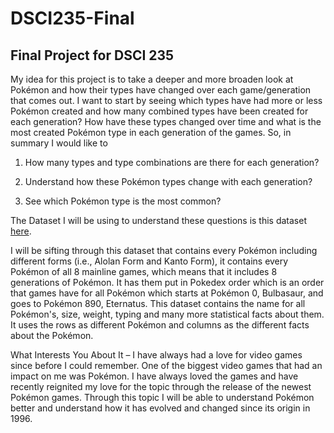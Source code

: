 # DSCI235-Final
## Final Project for DSCI 235
My idea for this project is to take a deeper and more broaden look at Pokémon and how their types have changed over each game/generation that comes out. I want to start by seeing which types have had more or less Pokémon created and how many combined types have been created for each generation? How have these types changed over time and what is the most created Pokémon type in each generation of the games. So, in summary I would like to 

1. How many types and type combinations are there for each generation? 

2. Understand how these Pokémon types change with each generation? 

3. See which Pokémon type is the most common? 

The Dataset I will be using to understand these questions is this dataset [here](https://github.com/shahinrostami/pokemon_dataset/blob/master/pokemon_gen_1_to_8.csv).

I will be sifting through this dataset that contains every Pokémon including different forms (i.e., Alolan Form and Kanto Form), it contains every Pokémon of all 8 mainline games, which means that it includes 8 generations of Pokémon. It has them put in Pokedex order which is an order that games have for all Pokémon which starts at Pokémon 0, Bulbasaur, and goes to Pokémon 890, Eternatus. This dataset contains the name for all Pokémon's, size, weight, typing and many more statistical facts about them. It uses the rows as different Pokémon and columns as the different facts about the Pokémon.  

What Interests You About It – I have always had a love for video games since before I could remember. One of the biggest video games that had an impact on me was Pokémon. I have always loved the games and have recently reignited my love for the topic through the release of the newest Pokémon games. Through this topic I will be able to understand Pokémon better and understand how it has evolved and changed since its origin in 1996.  
